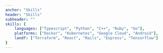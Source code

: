 ```yaml
---
anchor: "Skills"
header: "Skills"
subheader: ""
skills: {
    languages: ["Typescript", "Python", "C++", "Ruby", "Go"],
    platforms: ["Docker", "Kubernetes", "Google Cloud", "Android"],
    landf: ["Terraform", "React", "Rails", "Express", "Tensorflow"]
}
---
```

